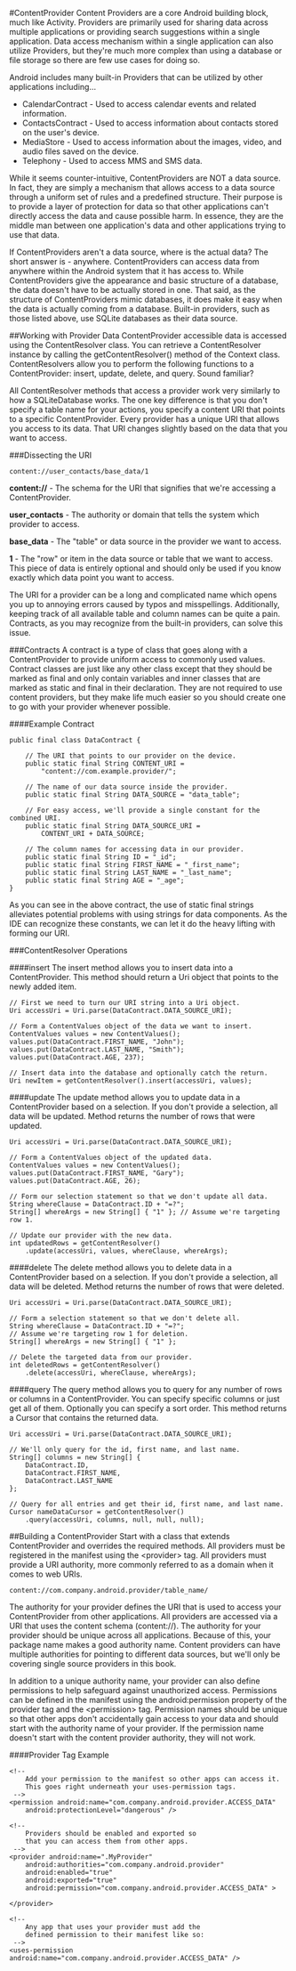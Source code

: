 #ContentProvider
Content Providers are a core Android building block, much like Activity. Providers are primarily used for sharing data across multiple applications or providing search suggestions within a single application. Data access mechanism within a single application can also utilize Providers, but they're much more complex than using a database or file storage so there are few use cases for doing so.

Android includes many built-in Providers that can be utilized by other applications including...

* CalendarContract - Used to access calendar events and related information.
* ContactsContract - Used to access information about contacts stored on the user's device.
* MediaStore - Used to access information about the images, video, and audio files saved on the device.
* Telephony - Used to access MMS and SMS data.

While it seems counter-intuitive, ContentProviders are NOT a data source.  In fact, they are simply a mechanism that allows access to a data source through a uniform set of rules and a predefined structure.  Their purpose is to provide a layer of protection for data so that other applications can't directly access the data and cause possible harm.  In essence, they are the middle man between one application's data and other applications trying to use that data.

If ContentProviders aren't a data source, where is the actual data? The short answer is - anywhere.  ContentProviders can access data from anywhere within the Android system that it has access to.  While ContentProviders give the appearance and basic structure of a database, the data doesn't have to be actually stored in one.  That said, as the structure of ContentProviders mimic databases, it does make it easy when the data is actually coming from a database.  Built-in providers, such as those listed above, use SQLite databases as their data source.

##Working with Provider Data
ContentProvider accessible data is accessed using the ContentResolver class. You can retrieve a ContentResolver instance by calling the getContentResolver() method of the Context class. ContentResolvers allow you to perform the following functions to a ContentProvider: insert, update, delete, and query. Sound familiar?

All ContentResolver methods that access a provider work very similarly to how a SQLiteDatabase works. The one key difference is that you don't specify a table name for your actions, you specify a content URI that points to a specific ContentProvider. Every provider has a unique URI that allows you access to its data.  That URI changes slightly based on the data that you want to access.

###Dissecting the URI

```
content://user_contacts/base_data/1
```

**content://** - The schema for the URI that signifies that we're accessing a ContentProvider.

**user_contacts** - The authority or domain that tells the system which provider to access.

**base_data** - The "table" or data source in the provider we want to access.

**1** - The "row" or item in the data source or table that we want to access. This piece of data is entirely optional and should only be used if you know exactly which data point you want to access.

The URI for a provider can be a long and complicated name which opens you up to annoying errors caused by typos and misspellings. Additionally, keeping track of all available table and column names can be quite a pain.
Contracts, as you may recognize from the built-in providers, can solve this issue.

###Contracts
A contract is a type of class that goes along with a ContentProvider to provide uniform access to commonly used values. Contract classes are just like any other class except that they should be marked as final and only contain variables and inner classes that are marked as static and final in their declaration. They are not required to use content providers, but they make life much easier so you should create one to go with your provider whenever possible.

####Example Contract

```
public final class DataContract {

    // The URI that points to our provider on the device.
    public static final String CONTENT_URI = 
        "content://com.example.provider/";

    // The name of our data source inside the provider.
    public static final String DATA_SOURCE = "data_table";

    // For easy access, we'll provide a single constant for the combined URI.
    public static final String DATA_SOURCE_URI = 
        CONTENT_URI + DATA_SOURCE;

    // The column names for accessing data in our provider.
    public static final String ID = "_id";
    public static final String FIRST_NAME = "_first_name";
    public static final String LAST_NAME = "_last_name";
    public static final String AGE = "_age";
}
```

As you can see in the above contract, the use of static final strings alleviates potential problems with using strings for data components.  As the IDE can recognize these constants, we can let it do the heavy lifting with forming our URI.

###ContentResolver Operations

####insert
The insert method allows you to insert data into a ContentProvider. This method should return a Uri object that points to the newly added item.

```
// First we need to turn our URI string into a Uri object.
Uri accessUri = Uri.parse(DataContract.DATA_SOURCE_URI);

// Form a ContentValues object of the data we want to insert.
ContentValues values = new ContentValues();
values.put(DataContract.FIRST_NAME, "John");
values.put(DataContract.LAST_NAME, "Smith");
values.put(DataContract.AGE, 237);

// Insert data into the database and optionally catch the return.
Uri newItem = getContentResolver().insert(accessUri, values);
```

####update
The update method allows you to update data in a ContentProvider based on a selection. If you don't provide a selection, all data will be updated. Method returns the number of rows that were updated.

```
Uri accessUri = Uri.parse(DataContract.DATA_SOURCE_URI);

// Form a ContentValues object of the updated data.
ContentValues values = new ContentValues();
values.put(DataContract.FIRST_NAME, "Gary");
values.put(DataContract.AGE, 26);

// Form our selection statement so that we don't update all data.
String whereClause = DataContract.ID + "=?";
String[] whereArgs = new String[] { "1" }; // Assume we're targeting row 1.

// Update our provider with the new data.
int updatedRows = getContentResolver()
    .update(accessUri, values, whereClause, whereArgs);
```

####delete
The delete method allows you to delete data in a ContentProvider based on a selection. If you don't provide a selection, all data will be deleted. Method returns the number of rows that were deleted.

```
Uri accessUri = Uri.parse(DataContract.DATA_SOURCE_URI);

// Form a selection statement so that we don't delete all.
String whereClause = DataContract.ID + "=?";
// Assume we're targeting row 1 for deletion.
String[] whereArgs = new String[] { "1" };

// Delete the targeted data from our provider.
int deletedRows = getContentResolver()
    .delete(accessUri, whereClause, whereArgs);
```

####query
The query method allows you to query for any number of rows or columns in a ContentProvider. You can specify specific columns or just get all of them. Optionally you can specify a sort order. This method returns a Cursor that contains the returned data.

```
Uri accessUri = Uri.parse(DataContract.DATA_SOURCE_URI);

// We'll only query for the id, first name, and last name.
String[] columns = new String[] {
    DataContract.ID,
    DataContract.FIRST_NAME,
    DataContract.LAST_NAME
};

// Query for all entries and get their id, first name, and last name.
Cursor nameDataCursor = getContentResolver()
    .query(accessUri, columns, null, null, null);
```

##Building a ContentProvider
Start with a class that extends ContentProvider and overrides the required methods.
All providers must be registered in the manifest using the &lt;provider&gt; tag.
All providers must provide a URI authority, more commonly referred to as a domain when it comes to web URIs. 
```
content://com.company.android.provider/table_name/
```

The authority for your provider defines the URI that is used to access your ContentProvider from other applications. All providers are accessed via a URI that uses the content schema (content://). The authority for your provider should be unique across all applications. Because of this, your package name makes a good authority name. Content providers can have multiple authorities for pointing to different data sources, but we'll only be covering single source providers in this book.

In addition to a unique authority name, your provider can also define permissions to help safeguard against unauthorized access. Permissions can be defined in the manifest using the android:permission property of the provider tag and the &lt;permission&gt; tag. Permission names should be unique so that other apps don't accidentally gain access to your data and should start with the authority name of your provider. If the permission name doesn't start with the content provider authority, they will not work.

####Provider Tag Example
```
<!--
    Add your permission to the manifest so other apps can access it.
    This goes right underneath your uses-permission tags. 
 -->
<permission android:name="com.company.android.provider.ACCESS_DATA"
    android:protectionLevel="dangerous" />

<!-- 
    Providers should be enabled and exported so
    that you can access them from other apps.
 -->
<provider android:name=".MyProvider"
    android:authorities="com.company.android.provider"
    android:enabled="true"
    android:exported="true"
    android:permission="com.company.android.provider.ACCESS_DATA" >

</provider>

<!-- 
    Any app that uses your provider must add the 
    defined permission to their manifest like so: 
 -->
<uses-permission android:name="com.company.android.provider.ACCESS_DATA" />
```

